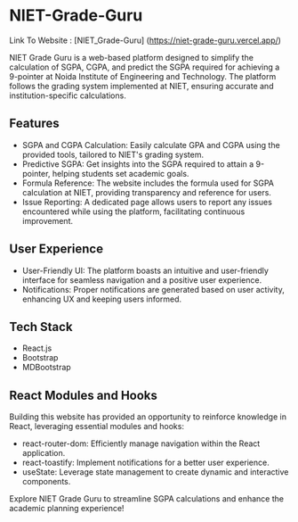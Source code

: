 # NIET-Grade-Guru
Link To Website : [NIET_Grade-Guru] (https://niet-grade-guru.vercel.app/)

NIET Grade Guru is a web-based platform designed to simplify the calculation of SGPA, CGPA, and predict the SGPA required for achieving a 9-pointer at Noida Institute of Engineering and Technology. The platform follows the grading system implemented at NIET, ensuring accurate and institution-specific calculations.

## Features

- SGPA and CGPA Calculation: Easily calculate GPA and CGPA using the provided tools, tailored to NIET's grading system.
- Predictive SGPA: Get insights into the SGPA required to attain a 9-pointer, helping students set academic goals.
- Formula Reference: The website includes the formula used for SGPA calculation at NIET, providing transparency and reference for users.
- Issue Reporting: A dedicated page allows users to report any issues encountered while using the platform, facilitating continuous improvement.

## User Experience

- User-Friendly UI: The platform boasts an intuitive and user-friendly interface for seamless navigation and a positive user experience.
- Notifications: Proper notifications are generated based on user activity, enhancing UX and keeping users informed.

## Tech Stack

- React.js
- Bootstrap
- MDBootstrap

## React Modules and Hooks

Building this website has provided an opportunity to reinforce knowledge in React, leveraging essential modules and hooks:

- react-router-dom: Efficiently manage navigation within the React application.
- react-toastify: Implement notifications for a better user experience.
- useState: Leverage state management to create dynamic and interactive components.

Explore NIET Grade Guru to streamline SGPA calculations and enhance the academic planning experience!
